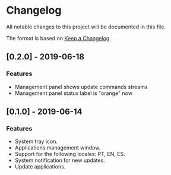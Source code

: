 # Changelog
All notable changes to this project will be documented in this file.


The format is based on [Keep a Changelog](https://keepachangelog.com/en/1.0.0/).

## [0.2.0] - 2019-06-18
### Features
 - Management panel shows update commands streams
 - Management panel status label is "orange" now

## [0.1.0] - 2019-06-14
### Features
 - System tray icon.
 - Applications management window.
 - Support for the following locales: PT, EN, ES.
 - System notification for new updates.
 - Update applications.
